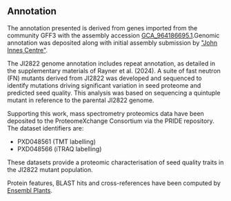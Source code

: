 **Annotation**
----------

The annotation presented is derived from genes imported from the community GFF3 with the assembly accession [GCA\_964186695.1](http://www.ebi.ac.uk/ena/data/view/GCA_964186695.1).Genomic annotation was deposited along with initial assembly submission by ["John Innes Centre"](https://www.jic.ac.uk/).

The JI2822 genome annotation includes repeat annotation, as detailed in the supplementary materials of Rayner et al. (2024). A suite of fast neutron (FN) mutants derived from JI2822 was developed and sequenced to identify mutations driving significant variation in seed proteome and predicted seed quality. This analysis was based on sequencing a quintuple mutant in reference to the parental JI2822 genome.

Supporting this work, mass spectrometry proteomics data have been deposited to the ProteomeXchange Consortium via the PRIDE repository. The dataset identifiers are:
- PXD048561 (TMT labelling)
- PXD048566 (iTRAQ labelling)

These datasets provide a proteomic characterisation of seed quality traits in the JI2822 mutant population.

Protein features, BLAST hits and cross-references have been computed by [Ensembl Plants](https://plants.ensembl.org/info/genome/annotation/index.html).
